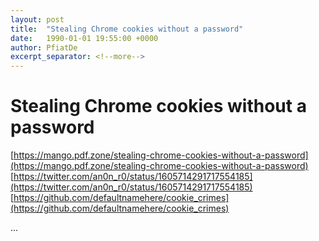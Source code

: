 ```yaml
---
layout: post
title:  "Stealing Chrome cookies without a password"
date:   1990-01-01 19:55:00 +0000
author: PfiatDe
excerpt_separator: <!--more-->
---
```


# Stealing Chrome cookies without a password
[https://mango.pdf.zone/stealing-chrome-cookies-without-a-password](https://mango.pdf.zone/stealing-chrome-cookies-without-a-password)
[https://twitter.com/an0n_r0/status/1605714291717554185](https://twitter.com/an0n_r0/status/1605714291717554185)
[https://github.com/defaultnamehere/cookie_crimes](https://github.com/defaultnamehere/cookie_crimes)

...
<!--more-->
